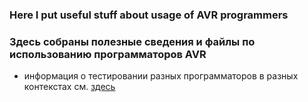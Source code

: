
### Here I put useful stuff about usage of AVR programmers


### Здесь собраны полезные сведения и файлы по использованию программаторов AVR
 - информация о тестировании разных программаторов в разных контекстах см. [здесь](/docs/test-AVR-programmers-RU.md)
